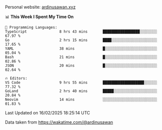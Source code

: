 Personal website: [ardinusawan.xyz](https://ardinusawan.xyz)

<!--START_SECTION:waka-->
📊 **This Week I Spent My Time On** 

```text
💬 Programming Languages: 
TypeScript               8 hrs 43 mins       █████████████████░░░░░░░░   67.97 % 
Go                       2 hrs 15 mins       ████░░░░░░░░░░░░░░░░░░░░░   17.65 % 
YAML                     38 mins             █░░░░░░░░░░░░░░░░░░░░░░░░   05.04 % 
Bash                     21 mins             █░░░░░░░░░░░░░░░░░░░░░░░░   02.86 % 
JSON                     20 mins             █░░░░░░░░░░░░░░░░░░░░░░░░   02.64 % 

🔥 Editors: 
VS Code                  9 hrs 55 mins       ███████████████████░░░░░░   77.32 % 
GoLand                   2 hrs 40 mins       █████░░░░░░░░░░░░░░░░░░░░   20.84 % 
Neovim                   14 mins             ░░░░░░░░░░░░░░░░░░░░░░░░░   01.83 % 
```


 Last Updated on 16/02/2025 18:25:14 UTC
<!--END_SECTION:waka-->
Data taken from https://wakatime.com/@ardinusawan
